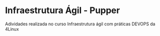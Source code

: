 # Infraestrutura Ágil - Pupper

Adividades realizada no curso Infraestrutura ágil com práticas DEVOPS da 4Linux 
